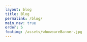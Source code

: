 ```yaml
---
layout: blog
title: Blog
permalink: /blog/
main_nav: true
order: 5
featimg: /assets/whoweareBanner.jpg
---
```

